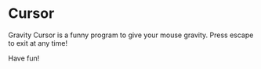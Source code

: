 # Cursor
Gravity Cursor is a funny program to give your mouse gravity.
Press escape to exit at any time!

Have fun!
